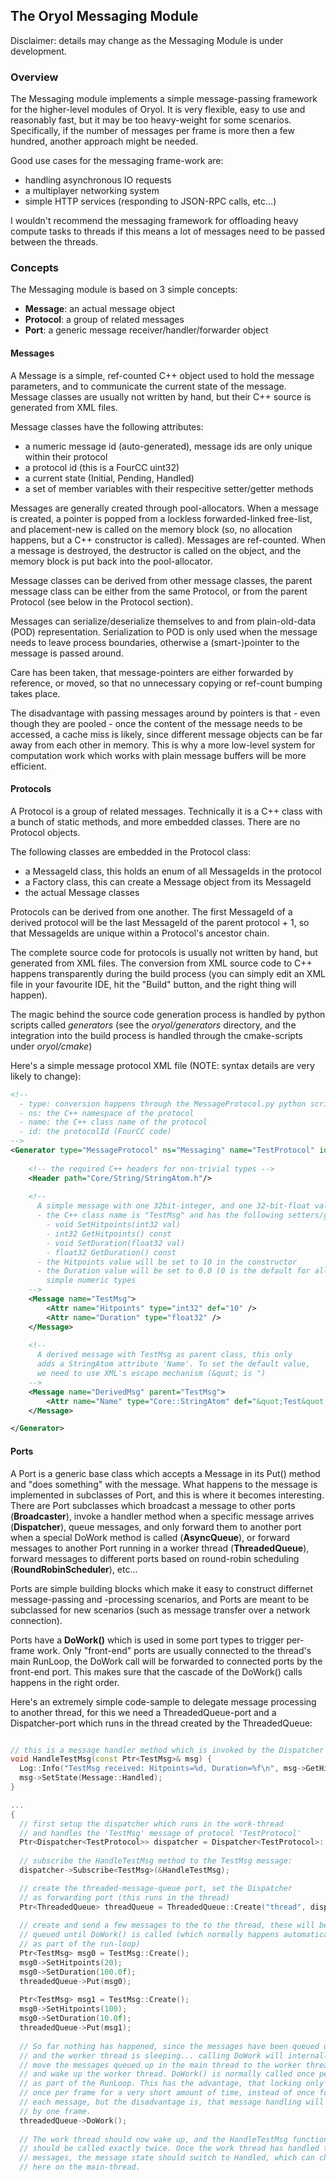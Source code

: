 ## The Oryol Messaging Module

Disclaimer: details may change as the Messaging Module is under development.

### Overview

The Messaging module implements a simple message-passing framework for the higher-level modules of Oryol. It
is very flexible, easy to use and reasonably fast, but it may be too heavy-weight for some scenarios. Specifically,
if the number of messages per frame is more then a few hundred, another approach might be needed.

Good use cases for the messaging frame-work are:

- handling asynchronous IO requests
- a multiplayer networking system
- simple HTTP services (responding to JSON-RPC calls, etc...)

I wouldn't recommend the messaging framework for offloading heavy compute tasks to threads if this means
a lot of messages need to be passed between the threads.

### Concepts

The Messaging module is based on 3 simple concepts:

- **Message**: an actual message object
- **Protocol**: a group of related messages
- **Port**: a generic message receiver/handler/forwarder object


#### Messages

A Message is a simple, ref-counted C++ object used to hold the message parameters, and to communicate the 
current state of the message. Message classes are usually not written by hand, but their C++ source is 
generated from XML files.

Message classes have the following attributes:

- a numeric message id (auto-generated), message ids are only unique within their protocol
- a protocol id (this is a FourCC uint32)
- a current state (Initial, Pending, Handled)
- a set of member variables with their respecitive setter/getter methods

Messages are generally created through pool-allocators. When a message is created, a pointer is popped from
a lockless forwarded-linked free-list, and placement-new is called on the memory block (so, no allocation 
happens, but a C++ constructor is called). Messages are ref-counted. When a message is destroyed, the
destructor is called on the object, and the memory block is put back into the pool-allocator.

Message classes can be derived from other message classes, the parent message class can be either
from the same Protocol, or from the parent Protocol (see below in the Protocol section).

Messages can serialize/deserialize themselves to and from plain-old-data (POD) representation. Serialization
to POD is only used when the message needs to leave process boundaries, otherwise a (smart-)pointer to the
message is passed around.

Care has been taken, that message-pointers are either forwarded by reference, or moved, so that no
unnecessary copying or ref-count bumping takes place.

The disadvantage with passing messages around by pointers is that - even though they are pooled - once
the content of the message needs to be accessed, a cache miss is likely, since different message objects
can be far away from each other in memory. This is why a more low-level system for computation work 
which works with plain message buffers will be more efficient.

#### Protocols

A Protocol is a group of related messages. Technically it is a C++ class with a bunch of static methods,
and more embedded classes. There are no Protocol objects.

The following classes are embedded in the Protocol class:

- a MessageId class, this holds an enum of all MessageIds in the protocol
- a Factory class, this can create a Message object from its MessageId
- the actual Message classes

Protocols can be derived from one another. The first MessageId of a derived protocol will be the last 
MessageId of the parent protocol + 1, so that MessageIds are unique within a Protocol's ancestor chain.

The complete source code for protocols is usually not written by hand, but generated from XML files. The 
conversion from XML source code to C++ happens transparently during the build process (you 
can simply edit an XML file in your favourite IDE, hit the "Build" button, and the right thing will happen).

The magic behind the source code generation process is handled by python scripts called *generators*
(see the *oryol/generators* directory, and the integration into the build process is handled through
the cmake-scripts under *oryol/cmake*)

Here's a simple message protocol XML file (NOTE: syntax details are very likely to change):

```xml
<!-- 
  - type: conversion happens through the MessageProtocol.py python script
  - ns: the C++ namespace of the protocol
  - name: the C++ class name of the protocol
  - id: the protocolId (FourCC code)
-->
<Generator type="MessageProtocol" ns="Messaging" name="TestProtocol" id="TSTP" >
    
    <!-- the required C++ headers for non-trivial types -->
    <Header path="Core/String/StringAtom.h"/>
    
    <!-- 
      A simple message with one 32bit-integer, and one 32-bit-float value.
      - the C++ class name is "TestMsg" and has the following setters/getters:
        - void SetHitpoints(int32 val)
        - int32 GetHitpoints() const
        - void SetDuration(float32 val)
        - float32 GetDuration() const
      - the Hitpoints value will be set to 10 in the constructor
      - the Duration value will be set to 0.0 (0 is the default for all
        simple numeric types
    -->
    <Message name="TestMsg">
        <Attr name="Hitpoints" type="int32" def="10" />
        <Attr name="Duration" type="float32" />
    </Message>
    
    <!-- 
      A derived message with TestMsg as parent class, this only
      adds a StringAtom attribute 'Name'. To set the default value,
      we need to use XML's escape mechanism (&quot; is ")
    -->
    <Message name="DerivedMsg" parent="TestMsg">
        <Attr name="Name" type="Core::StringAtom" def="&quot;Test&quot;"/>
    </Message>

</Generator>
```

#### Ports

A Port is a generic base class which accepts a Message in its Put() method and "does something" with
the message. What happens to the message is implemented in subclasses of Port, and this is where it 
becomes interesting. There are Port subclasses which broadcast a message to other ports (**Broadcaster**),
invoke a handler method when a specific message arrives (**Dispatcher**), queue messages, and only forward
them to another port when a special DoWork method is called (**AsyncQueue**), or forward messages to
another Port running in a worker thread (**ThreadedQueue**), forward messages to different ports based
on round-robin scheduling (**RoundRobinScheduler**), etc...

Ports are simple building blocks which make it easy to construct differnet message-passing and
-processing scenarios, and Ports are meant to be subclassed for new scenarios (such as message
transfer over a network connection).

Ports have a **DoWork()** which is used in some port types to trigger per-frame work. Only
"front-end" ports are usually connected to the thread's main RunLoop, the DoWork call
will be forwarded to connected ports by the front-end port. This makes sure that the cascade
of the DoWork() calls happens in the right order.

Here's an extremely simple code-sample to delegate message processing to another thread, for this
we need a ThreadedQueue-port and a Dispatcher-port which runs in the thread created by the
ThreadedQueue:

```cpp

// this is a message handler method which is invoked by the Dispatcher 
void HandleTestMsg(const Ptr<TestMsg>& msg) {
  Log::Info("TestMsg received: Hitpoints=%d, Duration=%f\n", msg->GetHitpoints() msg->GetDuration());
  msg->SetState(Message::Handled);
}

...
{
  // first setup the dispatcher which runs in the work-thread
  // and handles the 'TestMsg' message of protocol 'TestProtocol'
  Ptr<Dispatcher<TestProtocol>> dispatcher = Dispatcher<TestProtocol>::Create("dispatcher");
  
  // subscribe the HandleTestMsg method to the TestMsg message:
  dispatcher->Subscribe<TestMsg>(&HandleTestMsg);

  // create the threaded-message-queue port, set the Dispatcher
  // as forwarding port (this runs in the thread)
  Ptr<ThreadedQueue> threadQueue = ThreadedQueue::Create("thread", dispatcher);
  
  // create and send a few messages to the to the thread, these will be
  // queued until DoWork() is called (which normally happens automatically
  // as part of the run-loop)
  Ptr<TestMsg> msg0 = TestMsg::Create();
  msg0->SetHitpoints(20);
  msg0->SetDuration(100.0f);
  threadedQueue->Put(msg0);
  
  Ptr<TestMsg> msg1 = TestMsg::Create();
  msg0->SetHitpoints(100);
  msg0->SetDuration(10.0f);
  threadedQueue->Put(msg1);
  
  // So far nothing has happened, since the messages have been queued up,
  // and the worker thread is sleeping... calling DoWork will internally
  // move the messages queued up in the main thread to the worker thread's queue
  // and wake up the worker thread. DoWork() is normally called once per frame
  // as part of the RunLoop. This has the advantage, that locking only happens
  // once per frame for a very short amount of time, instead of once for
  // each message, but the disadvantage is, that message handling will be delayed
  // by one frame.
  threadedQueue->DoWork();
  
  // The work thread should now wake up, and the HandleTestMsg function
  // should be called exactly twice. Once the work thread has handled the
  // messages, the message state should switch to Handled, which can check
  // here on the main-thread.
```





